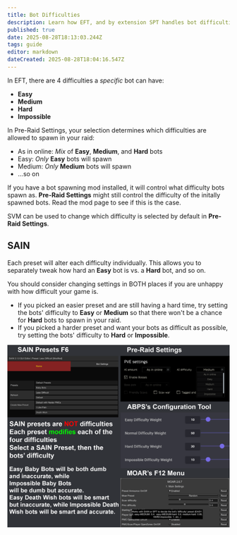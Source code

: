 ```yaml
---
title: Bot Difficulties
description: Learn how EFT, and by extension SPT handles bot difficulties.
published: true
date: 2025-08-28T18:13:03.244Z
tags: guide
editor: markdown
dateCreated: 2025-08-28T18:04:16.547Z
---
```


In EFT, there are 4 difficulties a *specific* bot can have:
- **Easy**
- **Medium**
- **Hard**
- **Impossible**

In Pre-Raid Settings, your selection determines which difficulties are allowed to spawn in your raid:
- As in online: *Mix* of **Easy**, **Medium**, and **Hard** bots
- Easy: *Only* **Easy** bots will spawn
- Medium: *Only* **Medium** bots will spawn
- ...so on

If you have a bot spawning mod installed, it will control what difficulty bots spawn as. **Pre-Raid Settings** might still control the difficulty of the initally spawned bots. Read the mod page to see if this is the case.

SVM can be used to change which difficulty is selected by default in **Pre-Raid Settings**.

## SAIN

Each preset will alter each difficulty individually. This allows you to separately tweak how hard an **Easy** bot is vs. a **Hard** bot, and so on.

You should consider changing settings in BOTH places if you are unhappy with how difficult your game is. 
- If you picked an easier preset and are still having a hard time, try setting the bots' difficulty to **Easy** or **Medium** so that there won't be a chance for **Hard** bots to spawn in your raid.
- If you picked a harder preset and want your bots as difficult as possible, try setting the bots' difficulty to **Hard** or **Impossible**.
‎
<img src="/sain_presets_v2.png" alt="SAIN Presets" width=600 style="display: block; margin: 0 auto;">